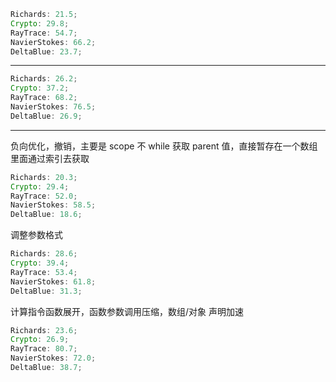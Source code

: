 ```javascript
Richards: 21.5;
Crypto: 29.8;
RayTrace: 54.7;
NavierStokes: 66.2;
DeltaBlue: 23.7;
```

---

```javascript
Richards: 26.2;
Crypto: 37.2;
RayTrace: 68.2;
NavierStokes: 76.5;
DeltaBlue: 26.9;
```

---

负向优化，撤销，主要是 scope 不 while 获取 parent 值，直接暂存在一个数组里面通过索引去获取

```javascript
Richards: 20.3;
Crypto: 29.4;
RayTrace: 52.0;
NavierStokes: 58.5;
DeltaBlue: 18.6;
```

调整参数格式

```javascript
Richards: 28.6;
Crypto: 39.4;
RayTrace: 53.4;
NavierStokes: 61.8;
DeltaBlue: 31.3;
```

计算指令函数展开，函数参数调用压缩，数组/对象 声明加速

```javascript
Richards: 23.6;
Crypto: 26.9;
RayTrace: 80.7;
NavierStokes: 72.0;
DeltaBlue: 38.7;
```
